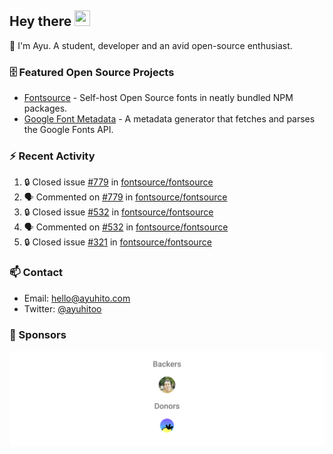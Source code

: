 ## Hey there <img src="https://media.giphy.com/media/hvRJCLFzcasrR4ia7z/giphy.gif" width="25" height="25">

📝 I'm Ayu. A student, developer and an avid open-source enthusiast.

### 🗄 Featured Open Source Projects

- [Fontsource](https://github.com/fontsource/fontsource) - Self-host Open Source fonts in neatly bundled NPM packages.
- [Google Font Metadata](https://github.com/fontsource/google-font-metadata) - A metadata generator that fetches and parses the Google Fonts API.

### ⚡ Recent Activity

<!--START_SECTION:activity-->

1. 🔒 Closed issue [#779](https://github.com/fontsource/fontsource/issues/779) in [fontsource/fontsource](https://github.com/fontsource/fontsource)
2. 🗣 Commented on [#779](https://github.com/fontsource/fontsource/issues/779#issuecomment-1737913236) in [fontsource/fontsource](https://github.com/fontsource/fontsource)
3. 🔒 Closed issue [#532](https://github.com/fontsource/fontsource/issues/532) in [fontsource/fontsource](https://github.com/fontsource/fontsource)
4. 🗣 Commented on [#532](https://github.com/fontsource/fontsource/issues/532#issuecomment-1737912023) in [fontsource/fontsource](https://github.com/fontsource/fontsource)
5. 🔒 Closed issue [#321](https://github.com/fontsource/fontsource/issues/321) in [fontsource/fontsource](https://github.com/fontsource/fontsource)
<!--END_SECTION:activity-->

### 📫 Contact

- Email: hello@ayuhito.com
- Twitter: [@ayuhitoo](https://twitter.com/ayuhitoo)

### :sparkling_heart: Sponsors

<p align="center">
  <a href="https://cdn.jsdelivr.net/gh/ayuhito/ayuhito/sponsors.svg">
    <img src='https://raw.githubusercontent.com/ayuhito/ayuhito/master/sponsors.svg'/>
  </a>
</p>
